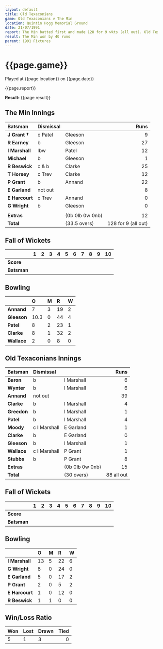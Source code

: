 ```yaml
---
layout: default
title: Old Texaconians
game: Old Texaconians v The Min
location: Quintin Hogg Memorial Ground
date: 21/07/1991
report: The Min batted first and made 128 for 9 wkts (all out). Old Texaconians were bowled out for 88
result: The Min won by 40 runs
parent: 1991 Fixtures
---
```


# {{page.game}}

Played at {{page.location}} on {{page.date}}

{{page.report}}

**Result:** {{page.result}}

## The Min Innings

| Batsman | Dismissal |  | Runs |
|:---|:---|---|---:|
| **J Grant &#8224;** | c Patel | Gleeson | 9 | 
| **R Earney** | b | Gleeson | 27 | 
| **I Marshall** | lbw | Patel | 12 | 
| **Michael** | b | Gleeson | 1 | 
| **R Beswick** | c & b | Clarke | 25 | 
| **T Horsey** | c Trev | Clarke| 12 | 
| **P Grant** | b | Annand | 22 | 
| **E Garland** | not out |  | 8 | 
| **E Harcourt** | c Trev | Annand | 0 | 
| **G Wright** | b | Gleeson | 0 | 
|  |  |  |  | 
| **Extras** | | (0b 0lb 0w 0nb) | 12 | 
| **Total** | | (33.5 overs) | 128 for 9 (all out) | 

## Fall of Wickets

| | 1 | 2 | 3 | 4 | 5 | 6 | 7 | 8 | 9 | 10 |
|---|:---:|:---:|:---:|:---:|:---:|:---:|:---:|:---:|:---:|:---:|
| **Score** |  |  |  |  |  |  |  |  |  |  |
| **Batsman** |  |  |  |  |  |  |  |  |  |  |

## Bowling

| | O | M | R | W |
|---|:---|:---|:---|:---|
| **Annand** | 7 | 3 | 19 | 2 | 
| **Gleeson** | 10.3 | 0 | 44 | 4 | 
| **Patel** | 8 | 2 | 23 | 1 | 
| **Clarke** | 8 | 1 | 32 | 2 |
| **Wallace** | 2 | 0 | 8 | 0 |

## Old Texaconians Innings

| Batsman | Dismissal |  | Runs |
|:---|:---|---|---:|
| **Baron** | b | I Marshall | 6 | 
| **Wynter** | b | I Marshall | 6 | 
| **Annand** | not out |  | 39 | 
| **Clarke** | b | I Marshall | 4 | 
| **Greedon** | b | I Marshall | 1 | 
| **Patel** | b | I Marshall | 4 |
| **Moody** | c I Marshall | E Garland | 1 | 
| **Clarke** | b | E Garland | 0 |
| **Gleeson** | b | I Marshall | 1 | 
| **Wallace** | c I Marshall | P Grant | 1 | 
| **Stubbs** | b | P Grant | 8 |
| **Extras** | | (0b 0lb 0w 0nb) | 15 | 
| **Total** | | (30 overs) | 88 all out | 

## Fall of Wickets

| | 1 | 2 | 3 | 4 | 5 | 6 | 7 | 8 | 9 | 10 |
|---|:---:|:---:|:---:|:---:|:---:|:---:|:---:|:---:|:---:|:---:|
| **Score** |  |  |  |  |  |  |  |  |  |  |
| **Batsman** |  |  |  |  |  |  |  |  |  |  |

## Bowling

| | O | M | R | W |
|---|:---|:---|:---|:---|
| **I Marshall** | 13 | 5 | 22 | 6 | 
| **G Wright** | 8 | 0 | 24 | 0 | 
| **E Garland** | 5 | 0 | 17 | 2 | 
| **P Grant** | 2 | 0 | 5 | 2 | 
| **E Harcourt** | 1 | 0 | 12 | 0 |
| **R Beswick** | 1 | 1 | 0 | 0 |

## Win/Loss Ratio

| Won | Lost | Drawn | Tied |
|:---|:---|:---|---:|
| 5 | 1 | 3 | 0 |